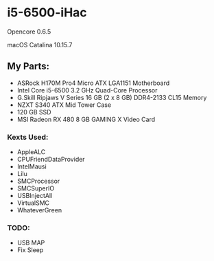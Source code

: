 # i5-6500-iHac

Opencore 0.6.5

macOS Catalina 10.15.7

## My Parts: ##

* ASRock H170M Pro4 Micro ATX LGA1151 Motherboard
* Intel Core i5-6500 3.2 GHz Quad-Core Processor
* G.Skill Ripjaws V Series 16 GB (2 x 8 GB) DDR4-2133 CL15 Memory
* NZXT S340 ATX Mid Tower Case
* 120 GB SSD
* MSI Radeon RX 480 8 GB GAMING X Video Card


### Kexts Used: ###

* AppleALC
* CPUFriendDataProvider
* IntelMausi
* Lilu
* SMCProcessor
* SMCSuperIO
* USBInjectAll
* VirtualSMC
* WhateverGreen

### TODO: ###

* USB MAP
* Fix Sleep
